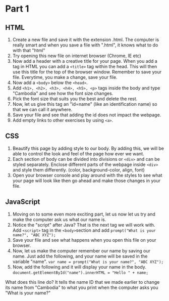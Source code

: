 # Part 1

## HTML

1. Create a new file and save it with the extension .html. The computer is really smart and when you save a file with ".html", it knows what to do with that "html"
2. Try opening this new file on internet browser (Chrome, IE etc)
3. Now add a header with a creative title for your page. When you add a <head> tag in HTML you can add a `<title>` tag within the head. This will then use this title for the top of the browser window. 
Remember to save your file. Everytime, you make a change, save your file. 
4. Now add a `<body>` below the `<head>`. 
5. Add `<h1>, <h2>, <h3>, <h4>, <h5>, <p>` tags inside the body and type "Cambodia" and see how the font size changes. 
6. Pick the font size that suits you the best and delete the rest. 
7. Now, let us give this tag an "id=name" (like an identification name) so that we can call it anywhere. 
8. Save your file and see that adding the id does not impact the webpage. 
9. Add empty links to other exercises by using `<a>`.
  
## CSS

1. Beautify this page by adding style to our body. By adding this, we will be able to control the look and feel of the page how ever we want.
2. Each section of body can be divided into divisions or `<div>` and can be styled separately. Enclose different parts of the webpage inside `<div>` and style them differently. (color, background-color, align, font) 
3. Open your browser console and play around with the styles to see what your page will look like then go ahead and make those changes in your file.
  
## JavaScript

1. Moving on to some even more exciting part, let us now let us try and make the computer ask us what our name is.
2. Notice the "script" after Java? That is the next tag we will work with. Add `<script>` tag in the `<body>`section and add `prompt("What is your name?", "ABC XYZ");`
3. Save your file and see what happens when you open this file on your browser. 
4. Now, let us make the computer remember our name by saving our name. Just add the following, and your name will be saved in the variable "name". `var name = prompt("What is your name?", "ABC XYZ");`	
5. Now, add the following and it will display your name in the body. `document.getElementById("name").innerHTML = "Hello " + name;`

What does this line do? It tells the name ID that we made earlier to change its name from "Cambodia" to what you print when the computer asks you "What is your name?"  		 		
